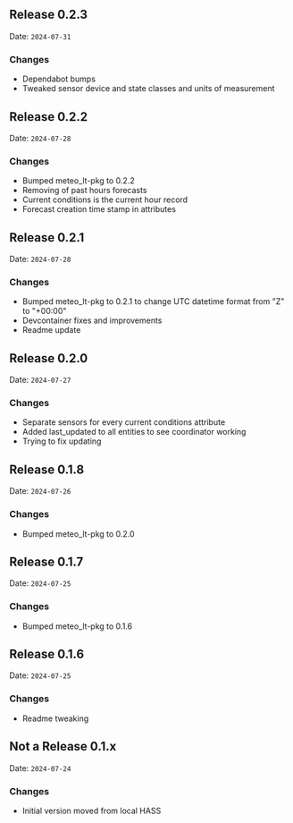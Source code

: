 ## Release 0.2.3

Date: `2024-07-31`

### Changes

- Dependabot bumps
- Tweaked sensor device and state classes and units of measurement

## Release 0.2.2

Date: `2024-07-28`

### Changes

- Bumped meteo_lt-pkg to 0.2.2
- Removing of past hours forecasts
- Current conditions is the current hour record
- Forecast creation time stamp in attributes

## Release 0.2.1

Date: `2024-07-28`

### Changes

- Bumped meteo_lt-pkg to 0.2.1 to change UTC datetime format from "Z" to "+00:00"
- Devcontainer fixes and improvements
- Readme update

## Release 0.2.0

Date: `2024-07-27`

### Changes

- Separate sensors for every current conditions attribute
- Added last_updated to all entities to see coordinator working
- Trying to fix updating

## Release 0.1.8

Date: `2024-07-26`

### Changes

- Bumped meteo_lt-pkg to 0.2.0

## Release 0.1.7

Date: `2024-07-25`

### Changes

- Bumped meteo_lt-pkg to 0.1.6

## Release 0.1.6

Date: `2024-07-25`

### Changes

- Readme tweaking

## Not a Release 0.1.x

Date: `2024-07-24`

### Changes

- Initial version moved from local HASS